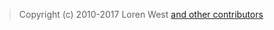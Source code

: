 > Copyright (c) 2010-2017 Loren West [and other contributors](https://github.com/lorenwest/node-config#contributors)